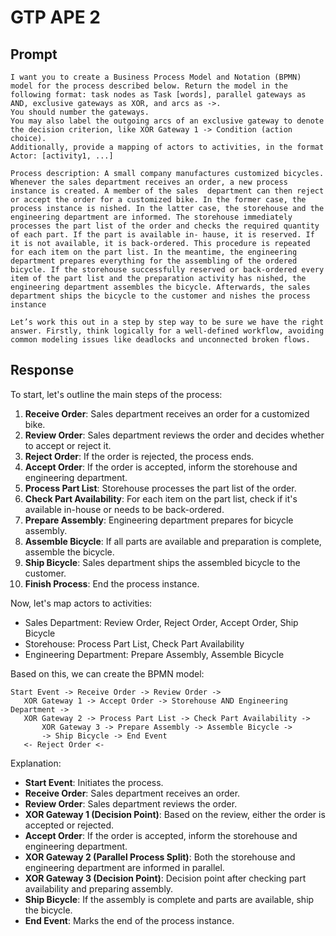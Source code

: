 # GTP APE 2

## Prompt 

    I want you to create a Business Process Model and Notation (BPMN) model for the process described below. Return the model in the following format: task nodes as Task [words], parallel gateways as AND, exclusive gateways as XOR, and arcs as ->.
    You should number the gateways. 
    You may also label the outgoing arcs of an exclusive gateway to denote the decision criterion, like XOR Gateway 1 -> Condition (action choice). 
    Additionally, provide a mapping of actors to activities, in the format Actor: [activity1, ...]

    Process description: A small company manufactures customized bicycles. Whenever the sales department receives an order, a new process instance is created. A member of the sales  department can then reject or accept the order for a customized bike. In the former case, the process instance is nished. In the latter case, the storehouse and the engineering department are informed. The storehouse immediately processes the part list of the order and checks the required quantity of each part. If the part is available in- hause, it is reserved. If it is not available, it is back-ordered. This procedure is repeated for each item on the part list. In the meantime, the engineering department prepares everything for the assembling of the ordered bicycle. If the storehouse successfully reserved or back-ordered every item of the part list and the preparation activity has nished, the engineering department assembles the bicycle. Afterwards, the sales department ships the bicycle to the customer and nishes the process instance

    Let’s work this out in a step by step way to be sure we have the right answer. Firstly, think logically for a well-defined workflow, avoiding common modeling issues like deadlocks and unconnected broken flows.

## Response

To start, let's outline the main steps of the process:

1. **Receive Order**: Sales department receives an order for a customized bike.
2. **Review Order**: Sales department reviews the order and decides whether to accept or reject it.
3. **Reject Order**: If the order is rejected, the process ends.
4. **Accept Order**: If the order is accepted, inform the storehouse and engineering department.
5. **Process Part List**: Storehouse processes the part list of the order.
6. **Check Part Availability**: For each item on the part list, check if it's available in-house or needs to be back-ordered.
7. **Prepare Assembly**: Engineering department prepares for bicycle assembly.
8. **Assemble Bicycle**: If all parts are available and preparation is complete, assemble the bicycle.
9. **Ship Bicycle**: Sales department ships the assembled bicycle to the customer.
10. **Finish Process**: End the process instance.

Now, let's map actors to activities:

- Sales Department: Review Order, Reject Order, Accept Order, Ship Bicycle
- Storehouse: Process Part List, Check Part Availability
- Engineering Department: Prepare Assembly, Assemble Bicycle

Based on this, we can create the BPMN model:

```
Start Event -> Receive Order -> Review Order ->
   XOR Gateway 1 -> Accept Order -> Storehouse AND Engineering Department ->
   XOR Gateway 2 -> Process Part List -> Check Part Availability ->
       XOR Gateway 3 -> Prepare Assembly -> Assemble Bicycle ->
       -> Ship Bicycle -> End Event
   <- Reject Order <-
```

Explanation:

- **Start Event**: Initiates the process.
- **Receive Order**: Sales department receives an order.
- **Review Order**: Sales department reviews the order.
- **XOR Gateway 1 (Decision Point)**: Based on the review, either the order is accepted or rejected.
- **Accept Order**: If the order is accepted, inform the storehouse and engineering department.
- **XOR Gateway 2 (Parallel Process Split)**: Both the storehouse and engineering department are informed in parallel.
- **XOR Gateway 3 (Decision Point)**: Decision point after checking part availability and preparing assembly.
- **Ship Bicycle**: If the assembly is complete and parts are available, ship the bicycle.
- **End Event**: Marks the end of the process instance.